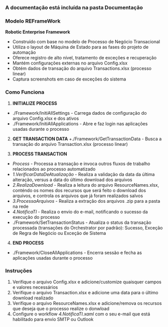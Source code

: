 ### A documentação está incluída na pasta Documentação

### Modelo REFrameWork

**Robotic Enterprise Framework**

- Construído com base no modelo de Processo de Negócio Transacional
- Utiliza o layout de Máquina de Estado para as fases do projeto de automação
- Oferece registro de alto nível, tratamento de exceções e recuperação
- Mantém configurações externas no arquivo Config.xlsx
- Obtém dados de transação do arquivo Transactions.xlsx (processo linear)
- Captura screenshots em caso de exceções do sistema

### Como Funciona

1. **INITIALIZE PROCESS**

- ./Framework/InitiAllSettings - Carrega dados de configuração do arquivo Config.xlsx e dos ativos
- ./Framework/InitiAllApplications - Abre e faz login nas aplicações usadas durante o processo

2. **GET TRANSACTION DATA**
   +./Framework/GetTransactionData - Busca a transação do arquivo Transaction.xlsx (processo linear)

3. **PROCESS TRANSACTION**

- _Process_ - Processa a transação e invoca outros fluxos de trabalho relacionados ao processo automatizado
- _1.VerificarDataDeAtualização_ - Realiza a validação da data da última alteração, versus a data do último download dos arquivos
- _2.RealizaDownload_ - Realiza a leitura do arquivo ResourceNames.xlsx, conténdo os nomes dos recursos que será feito o download dos arquivos, e controla os arquivos que já foram realizados salvos
- _3.ProcessaArquivos_ - Realiza a extração dos arquivos .zip para a pasta na rede
- _4.NotificaTI_ - Realiza o envio do e-mail, notificando o sucesso da execução do processo
- ./Framework/SetTransactionStatus - Atualiza o status da transação processada (transações do Orchestrator por padrão): Sucesso, Exceção de Regra de Negócio ou Exceção de Sistema

4. **END PROCESS**

- ./Framework/CloseAllApplications - Encerra sessão e fecha as aplicações usadas durante o processo

### Instruções

1. Verifique o arquivo Config.xlsx e adicione/customize quaisquer campos e valores necessários
2. Verifique o arquivo Transaction.xlsx e adicione uma data para o último download realizado
3. Verifique o arquivo ResourceNames.xlsx e adicione/remova os recursos que deseja que o processo realize o donwload
4. Configure o workflow _4.NotificaTI.xaml_ com o seu e-mail que está habilitado para envio SMTP ou Outlook
